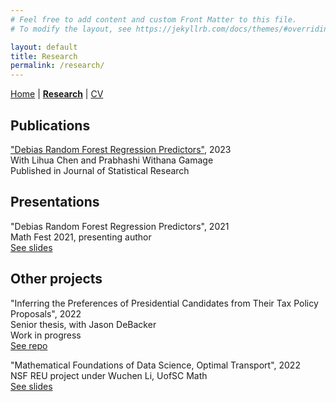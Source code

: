 ```yaml
---
# Feel free to add content and custom Front Matter to this file.
# To modify the layout, see https://jekyllrb.com/docs/themes/#overriding-theme-defaults

layout: default
title: Research
permalink: /research/
---
```

[Home](https://john-p-ryan.github.io)   |
    [**Research**](john-p-ryan.github.io/research)  |
    [CV](https://drive.google.com/file/d/1HiXjIFr4bM02ja0PfwkLBNtideTiE9hi/view?usp=sharing)

## Publications

["Debias Random Forest Regression Predictors"](https://www.researchgate.net/publication/372239538_Debias_random_forest_regression_predictors), 2023   
With Lihua Chen and Prabhashi Withana Gamage   
Published in Journal of Statistical Research


## Presentations
"Debias Random Forest Regression Predictors", 2021   
Math Fest 2021, presenting author   
[See slides](https://drive.google.com/file/d/1l_N-IQXZizEg0v_7TLgmmJkye2bsWx_E/view?usp=sharing)


## Other projects
"Inferring the Preferences of Presidential Candidates from Their Tax Policy Proposals", 2022   
Senior thesis, with Jason DeBacker  
Work in progress   
[See repo](https://github.com/PSLmodels/InverseOptimalTax/tree/main)

"Mathematical Foundations of Data Science, Optimal Transport", 2022   
NSF REU project under Wuchen Li, UofSC Math   
[See slides](https://drive.google.com/file/d/1d0LliYPvpbVtJaj47LBw7l_bA67IcCOh/view?usp=sharing)



